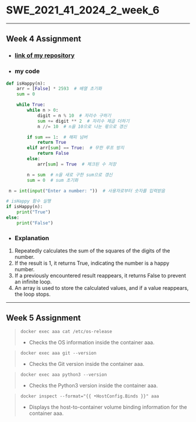 # SWE_2021_41_2024_2_week_6

---

## Week 4 Assignment
* ### [link of my repository](https://github.com/yunnniverse/SWE_2021_41_2024_2_week_4)

* ### my code
```python
def isHappy(n):
    arr = [False] * 2593  # 배열 초기화
    sum = 0

    while True:
        while n > 0:
            digit = n % 10  # 자리수 구하기
            sum += digit ** 2  # 자리수 제곱 더하기
            n //= 10  # n을 10으로 나눈 몫으로 갱신

        if sum == 1:  # 해피 넘버
            return True
        elif arr[sum] == True:  # 무한 루프 방지
            return False
        else:
            arr[sum] = True  # 체크된 수 저장

        n = sum  # n을 새로 구한 sum으로 갱신
        sum = 0  # sum 초기화

 n = int(input("Enter a number: "))  # 사용자로부터 숫자를 입력받음

# isHappy 함수 실행
if isHappy(n):
    print("True")
else:
    print("False")
 ```
* ### Explanation
 1. Repeatedly calculates the sum of the squares of the digits of the number.
 2. If the result is 1, it returns True, indicating the number is a happy number.
 3. If a previously encountered result reappears, it returns False to prevent an infinite loop.
 4. An array is used to store the calculated values, and if a value reappears, the loop stops.

---

## Week 5 Assignment

> ```docker exec aaa cat /etc/os-release```
> * Checks the OS information inside the container aaa.

> ```docker exec aaa git --version```
> * Checks the Git version inside the container aaa.

> ```docker exec aaa python3 --version```
> * Checks the Python3 version inside the container aaa.

> ```docker inspect --format="{{ •HostConfig.Binds }}" aaa```
> * Displays the host-to-container volume binding information for the container aaa.

